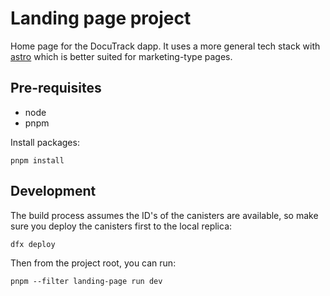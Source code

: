 # Landing page project

Home page for the DocuTrack dapp. It uses a more general tech stack with [astro](https://astro.build/) which is better suited for marketing-type pages.

## Pre-requisites

- node
- pnpm

Install packages:

```
pnpm install
```

## Development

The build process assumes the ID's of the canisters are available, so make sure you deploy the canisters first to the local replica:

```
dfx deploy
```

Then from the project root, you can run:

```
pnpm --filter landing-page run dev
```
